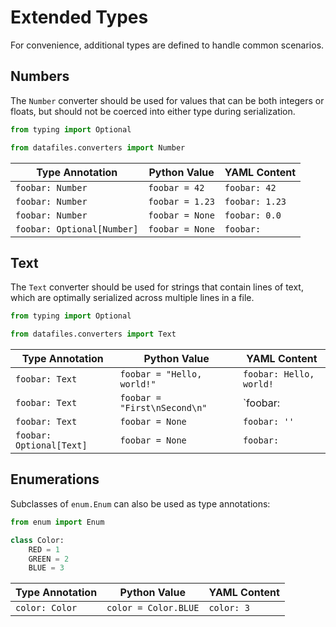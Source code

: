 # Extended Types

For convenience, additional types are defined to handle common scenarios.

## Numbers

The `Number` converter should be used for values that can be both integers or floats, but should not be coerced into either type during serialization.

```python
from typing import Optional

from datafiles.converters import Number
```

| Type Annotation            | Python Value    | YAML Content   |
| -------------------------- | --------------- | -------------- |
| `foobar: Number`           | `foobar = 42`   | `foobar: 42`   |
| `foobar: Number`           | `foobar = 1.23` | `foobar: 1.23` |
| `foobar: Number`           | `foobar = None` | `foobar: 0.0`  |
| `foobar: Optional[Number]` | `foobar = None` | `foobar:`      |

## Text

The `Text` converter should be used for strings that contain lines of text, which are optimally serialized across multiple lines in a file.

```python
from typing import Optional

from datafiles.converters import Text
```

| Type Annotation          | Python Value                 | YAML Content                                                                       |
| ------------------------ | ---------------------------- | ---------------------------------------------------------------------------------- |
| `foobar: Text`           | `foobar = "Hello, world!"`   | `foobar: Hello, world!`                                                            |
| `foobar: Text`           | `foobar = "First\nSecond\n"` | `foobar: |`<br>&nbsp;&nbsp;&nbsp;&nbsp;`First`<br>&nbsp;&nbsp;&nbsp;&nbsp;`Second` |
| `foobar: Text`           | `foobar = None`              | `foobar: ''`                                                                       |
| `foobar: Optional[Text]` | `foobar = None`              | `foobar:`                                                                          |

## Enumerations

Subclasses of `enum.Enum` can also be used as type annotations:

```python
from enum import Enum

class Color:
    RED = 1
    GREEN = 2
    BLUE = 3
```

| Type Annotation | Python Value         | YAML Content |
| --------------- | -------------------- | ------------ |
| `color: Color`  | `color = Color.BLUE` | `color: 3`   |
